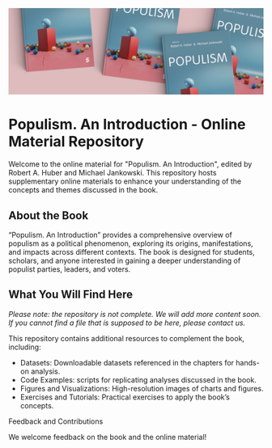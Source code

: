 ![Populism. An Introduction](banner.jpg)

# Populism. An Introduction - Online Material Repository

Welcome to the online material for "Populism. An Introduction", edited by Robert A. Huber and Michael Jankowski. This repository hosts supplementary online materials to enhance your understanding of the concepts and themes discussed in the book.

## About the Book

“Populism. An Introduction” provides a comprehensive overview of populism as a political phenomenon, exploring its origins, manifestations, and impacts across different contexts. The book is designed for students, scholars, and anyone interested in gaining a deeper understanding of populist parties, leaders, and voters.

## What You Will Find Here

*Please note: the repository is not complete. We will add more content soon. If you cannot find a file that is supposed to be here, please contact us.*

This repository contains additional resources to complement the book, including:
- Datasets: Downloadable datasets referenced in the chapters for hands-on analysis.
- Code Examples: scripts for replicating analyses discussed in the book.
- Figures and Visualizations: High-resolution images of charts and figures.
- Exercises and Tutorials: Practical exercises to apply the book’s concepts.

Feedback and Contributions

We welcome feedback on the book and the online material!
